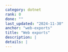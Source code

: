 ```yaml
---
category: dotnet
rank: 0
done: ""
last_updated: "2024-11-30"
anchor: "web-exports"
title: "Web exports"
description: |
details: |
---
```

